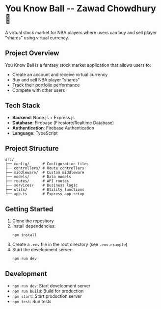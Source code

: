 # You Know Ball -- Zawad Chowdhury 🏀

A virtual stock market for NBA players where users can buy and sell player "shares" using virtual currency.

## Project Overview

You Know Ball is a fantasy stock market application that allows users to:
- Create an account and receive virtual currency
- Buy and sell NBA player "shares"
- Track their portfolio performance
- Compete with other users

## Tech Stack

- **Backend**: Node.js + Express.js
- **Database**: Firebase (Firestore/Realtime Database)
- **Authentication**: Firebase Authentication
- **Language**: TypeScript

## Project Structure

```
src/
├── config/      # Configuration files
├── controllers/ # Route controllers
├── middleware/  # Custom middleware
├── models/      # Data models
├── routes/      # API routes
├── services/    # Business logic
├── utils/       # Utility functions
└── app.ts       # Express app setup
```

## Getting Started

1. Clone the repository
2. Install dependencies:
   ```bash
   npm install
   ```
3. Create a `.env` file in the root directory (see `.env.example`)
4. Start the development server:
   ```bash
   npm run dev
   ```

## Development

- `npm run dev`: Start development server
- `npm run build`: Build for production
- `npm start`: Start production server
- `npm test`: Run tests

